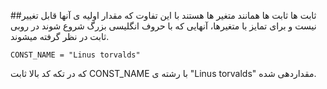 ##ثابت ها
ثابت ها همانند متغیر ها هستند با این تفاوت که مقدار اولیه ی آنها قابل تغییر نیست و برای تمایز با متغیرها، آنهایی که با حروف انگلیسی بزرگ شروع شوند در روبی ثابت در نظر گرفته میشوند.
```
CONST_NAME = "Linus torvalds"
```

که در تکه کد بالا ثابت CONST_NAME با رشته ی "Linus torvalds" مقداردهی  شده.